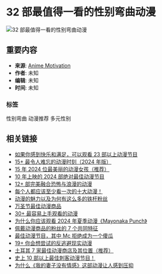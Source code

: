 # 32 部最值得一看的性别弯曲动漫

![32 部最值得一看的性别弯曲动漫](https://assets.animemotivation.com/wp-content/uploads/2024/03/The-Best-Anime-Shows-To-Watch-If-Youre-Feeling-Happy-And-Content-scaled.jpg)

## 重要内容

- **来源**: [Anime Motivation](https://zh-cn.animemotivation.com)
- **作者**: 未知
- **编辑**: 未知
- **时间**: 未知

### 标签

性别弯曲
动漫推荐
多元性别

## 相关链接

- [如果你感到快乐和满足，可以观看 23 部以上动漫节目](https://zh-cn.animemotivation.com/%E5%A6%82%E6%9E%9C%E4%BD%A0%E6%84%9F%E5%88%B0%E5%BF%AB%E4%B9%90%EF%BC%8C%E5%B0%B1%E5%8E%BB%E8%A7%82%E7%9C%8B%E5%8A%A8%E6%BC%AB/)
- [15+ 最令人难忘的动漫时刻（2024 年版）](https://zh-cn.animemotivation.com/2024-%E5%B9%B4%E4%BB%A4%E4%BA%BA%E9%9A%BE%E5%BF%98%E7%9A%84%E5%8A%A8%E6%BC%AB%E6%97%B6%E5%88%BB/)
- [15 年 2024 位最美丽的动漫女孩（推荐）](https://zh-cn.animemotivation.com/2024-%E5%B9%B4%E6%9C%80%E7%BE%8E%E4%B8%BD%E7%9A%84%E5%8A%A8%E6%BC%AB%E5%A5%B3%E5%AD%A9/)
- [10 年上映的 2024 部绝对最佳动漫节目](https://zh-cn.animemotivation.com/2024%E5%B9%B4%E6%9C%80%E4%BD%B3%E5%8A%A8%E6%BC%AB/)
- [12+ 部完美融合恐怖与浪漫的动漫](https://zh-cn.animemotivation.com/%E6%9C%80%E4%BD%B3%E6%B5%AA%E6%BC%AB%E6%81%90%E6%80%96%E5%8A%A8%E6%BC%AB/)
- [每个人都应该至少看一次的十大动漫！](https://zh-cn.animemotivation.com/%E6%AF%8F%E4%B8%AA%E4%BA%BA%E9%83%BD%E5%BA%94%E8%AF%A5%E8%87%B3%E5%B0%91%E7%9C%8B%E4%B8%80%E6%AC%A1%E7%9A%84-10-%E9%83%A8%E5%8A%A8%E6%BC%AB/)
- [动漫的魅力以及为何有这么多的铁杆粉丝](https://zh-cn.animemotivation.com/%E5%8A%A8%E6%BC%AB%E7%9A%84%E9%AD%85%E5%8A%9B/)
- [万圣节最佳动漫商品](https://zh-cn.animemotivation.com/%E4%B8%87%E5%9C%A3%E8%8A%82%E5%8A%A8%E6%BC%AB%E5%95%86%E5%93%81%E6%9C%8D%E8%A3%85/)
- [30+ 最容易上手观看的动漫](https://zh-cn.animemotivation.com/%E6%9C%80%E5%AE%B9%E6%98%93%E4%B8%8A%E6%89%8B%E8%A7%82%E7%9C%8B%E7%9A%84%E5%8A%A8%E7%94%BB/)
- [为什么你应该观看 2024 年夏季动漫《Mayonaka Punch》](https://zh-cn.animemotivation.com/%E4%B8%BA%E4%BB%80%E4%B9%88%E4%BD%A0%E5%BA%94%E8%AF%A5%E7%9C%8B-mayonaka-punch-%E5%8A%A8%E6%BC%AB/)
- [佩戴动漫商品的粉丝的 7 个共同特征](https://zh-cn.animemotivation.com/%E4%BD%A9%E6%88%B4%E5%8A%A8%E6%BC%AB%E5%95%86%E5%93%81%E7%9A%84%E7%B2%89%E4%B8%9D%E7%9A%84%E7%89%B9%E7%82%B9/)
- [最佳动漫节目，其中 Mc 拒绝成为一个傻瓜](https://zh-cn.animemotivation.com/%E6%9C%80%E4%BD%B3%E5%8A%A8%E6%BC%AB%EF%BC%8C%E4%B8%BB%E8%A7%92%E4%B8%8D%E6%98%AF%E5%82%BB%E7%93%9C/)
- [19+ 你会想尝试的反逃避现实动漫](https://zh-cn.animemotivation.com/%E6%9C%80%E4%BD%B3%E5%8F%8D%E9%80%83%E9%81%BF%E7%8E%B0%E5%AE%9E%E5%8A%A8%E6%BC%AB/)
- [土耳其 7 家最佳动漫商店及其位置（推荐）](https://zh-cn.animemotivation.com/%E5%9C%9F%E8%80%B3%E5%85%B6%E6%9C%80%E5%A5%BD%E7%9A%84%E5%8A%A8%E6%BC%AB%E5%95%86%E5%BA%97/)
- [史上 10 部以上最佳刺客动漫节目！](https://zh-cn.animemotivation.com/%E5%85%B3%E4%BA%8E%E5%88%BA%E5%AE%A2%E7%9A%84%E6%9C%80%E4%BD%B3%E5%8A%A8%E6%BC%AB%E8%8A%82%E7%9B%AE/)
- [为什么《我的妻子没有情感》这部动漫让人感到压抑](https://zh-cn.animemotivation.com/%E6%88%91%E7%9A%84%E8%80%81%E5%A9%86%E6%B2%A1%E6%9C%89%E6%84%9F%E6%83%85%E5%8A%A8%E6%BC%AB%E8%AF%84%E8%AE%BA/)
